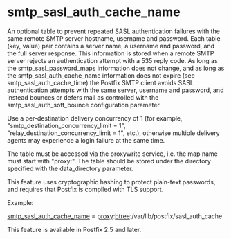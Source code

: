 # smtp_sasl_auth_cache_name 

 An optional table to prevent repeated SASL authentication
failures with the same remote SMTP server hostname, username and
password. Each table (key, value) pair contains a server name, a
username and password, and the full server response. This information
is stored when a remote SMTP server rejects an authentication attempt
with a 535 reply code.  As long as the smtp_sasl_password_maps
information does not change, and as long as the smtp_sasl_auth_cache_name
information does not expire (see smtp_sasl_auth_cache_time) the
Postfix SMTP client avoids SASL authentication attempts with the
same server, username and password, and instead bounces or defers
mail as controlled with the smtp_sasl_auth_soft_bounce configuration
parameter.  

 Use a per-destination delivery concurrency of 1 (for example,
"smtp_destination_concurrency_limit = 1",
"relay_destination_concurrency_limit = 1", etc.), otherwise multiple
delivery agents may experience a login failure at the same time.


 The table must be accessed via the proxywrite service, i.e. the
map name must start with "proxy:". The table should be stored under
the directory specified with the data_directory parameter. 

 This feature uses cryptographic hashing to protect plain-text
passwords, and requires that Postfix is compiled with TLS support.


 Example: 


<a href="postconf.5.html#smtp_sasl_auth_cache_name">smtp_sasl_auth_cache_name</a> = <a href="proxymap.8.html">proxy</a>:<a href="DATABASE_README.html#types">btree</a>:/var/lib/postfix/sasl_auth_cache


 This feature is available in Postfix 2.5 and later. 


